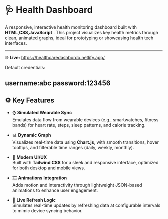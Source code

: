 # 🩺 Health Dashboard

A responsive, interactive health monitoring dashboard built with **HTML**,**CSS**,**JavaScript** . This project visualizes key health metrics through clean, animated graphs, ideal for prototyping or showcasing health tech interfaces.

---

🌐 **Live:** https://healthcaredashbordo.netlify.app/

        
 Default credentials: 
 

 
 username:abc
 password:123456
---

## ⚙️ Key Features

- ⌚ **Simulated Wearable Sync**  
  Emulates data flow from wearable devices (e.g., smartwatches, fitness bands) for heart rate, steps, sleep patterns, and calorie tracking.

- 📊 **Dynamic Graph**  
  Visualizes real-time data using **Chart.js**, with smooth transitions, hover tooltips, and filterable time ranges (daily, weekly, monthly).

- 🎨 **Modern UI/UX**  
  Built with **Tailwind CSS** for a sleek and responsive interface, optimized for both desktop and mobile views.

- 🎞️ **Animations Integration**  
  Adds motion and interactivity through lightweight JSON-based animations to enhance user engagement.

- 🔁 **Live Refresh Logic**  
  Simulates real-time updates by refreshing data at configurable intervals to mimic device syncing behavior.


